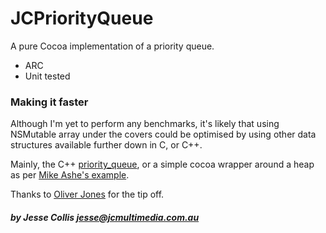JCPriorityQueue
===============

A pure Cocoa implementation of a priority queue.

 * ARC
 * Unit tested
 
### Making it faster

Although I'm yet to perform any benchmarks, it's likely that using NSMutable array under the covers could be optimised by using other data structures available further down in C, or C++.

Mainly, the C++ [priority_queue][1], or a simple cocoa wrapper around a heap as per [Mike Ashe's example][2].

Thanks to [Oliver Jones][3] for the tip off.

##### by Jesse Collis <jesse@jcmultimedia.com.au>

[1]: http://www.sgi.com/tech/stl/priority_queue.html "STL Priority Queue"
[2]: http://www.mikeash.com/pyblog/using-evil-for-good.html "Mike Ash - Using Evil for Good"
[3]: https://github.com/orj "Oliver Jones on GitHub"